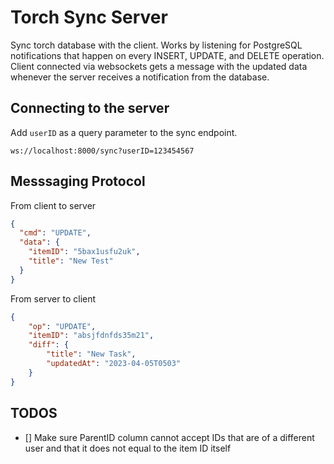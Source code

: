 # Torch Sync Server

Sync torch database with the client. Works by listening for PostgreSQL notifications that happen on every INSERT, UPDATE, and DELETE operation. Client connected via websockets gets a message with the updated data whenever the server receives a notification from the database.

## Connecting to the server

Add `userID` as a query parameter to the sync endpoint.

```
ws://localhost:8000/sync?userID=123454567
```

## Messsaging Protocol

From client to server

```json
{
  "cmd": "UPDATE",
  "data": {
    "itemID": "5bax1usfu2uk",
    "title": "New Test"
  }
}
```

From server to client

```json
{
	"op": "UPDATE",
	"itemID": "absjfdnfds35m21",
	"diff": {
		"title": "New Task",
		"updatedAt": "2023-04-05T0503"
	}
}
```

## TODOS

- [] Make sure ParentID column cannot accept IDs that are of a different user and that it does not equal to the item ID itself
